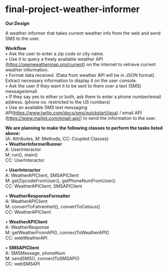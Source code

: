 # final-project-weather-informer
***Our Design***

A weather informer that takes current weather info from the web and send SMS to the user.

**Workflow** <br />
•	Ask the user to enter a zip code or city name.<br />
•	Use it to query a freely available weather API (https://openweathermap.org/current) on the internet to retrieve current weather information. <br />
•	Format data received. (Data from weather API will be in JSON format). Extract necessary information to display it on the user console. <br />
•	Ask the user if they want it to be sent to them over a text (SMS) message/email. <br />
•	If they say yes to either or both, ask them to enter a phone number/email address. (phone no. restricted to the US numbers) <br />
•	Use an available SMS text messaging API(https://www.twilio.com/docs/sms/quickstart/java) / email API (https://www.mailjet.com/email-api/) to send the information to the user. <br />

**We are planning to make the following classes to perform the tasks listed above:**<br />
(A: Attributes, M: Methods, CC: Coupled Classes)<br />
•	**WeatherInformerRunner**<br />
A: UserInteractor<br />
M: run(), main()<br />
CC: UserInteractor<br />

•	**UserInteractor**<br />
A: WeatherAPIClient, SMSAPIClient<br />
M: getZipcodeFromUser(), getPhoneNumFromUser()<br />
CC: WeatherAPIClient, SMSAPIClient<br />

•	**WeatherResponseFormatter**<br />
A: WeatherAPIClient<br />
M: convertToFahrenheit(), convertToCelsius()<br />
CC: WeatherAPIClient<br />

•	**WeatherAPIClient**<br />
A: WeatherResponse<br />
M: getWeatherFromAPI(), connectToWeatherAPI()<br />
CC: webWeatherAPI<br />

•	**SMSAPIClient**<br />
A: SMSMessage, phoneNum <br />
M: sendSMS(), connectToSMSAPI()<br />
CC: webSMSAPI<br />
